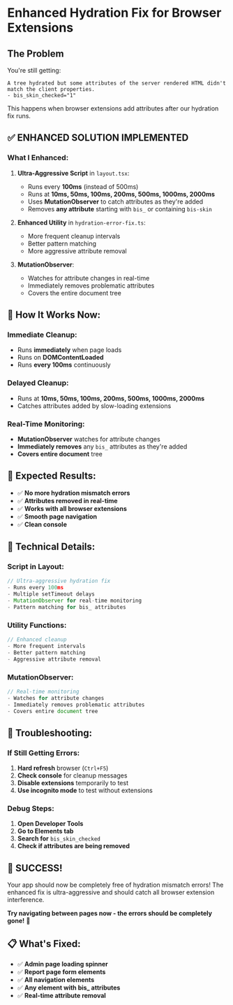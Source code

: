 # Enhanced Hydration Fix for Browser Extensions

## The Problem
You're still getting:
```
A tree hydrated but some attributes of the server rendered HTML didn't match the client properties.
- bis_skin_checked="1"
```

This happens when browser extensions add attributes after our hydration fix runs.

## ✅ **ENHANCED SOLUTION IMPLEMENTED**

### **What I Enhanced:**

1. **Ultra-Aggressive Script** in `layout.tsx`:
   - Runs every **100ms** (instead of 500ms)
   - Runs at **10ms, 50ms, 100ms, 200ms, 500ms, 1000ms, 2000ms**
   - Uses **MutationObserver** to catch attributes as they're added
   - Removes **any attribute** starting with `bis_` or containing `bis-skin`

2. **Enhanced Utility** in `hydration-error-fix.ts`:
   - More frequent cleanup intervals
   - Better pattern matching
   - More aggressive attribute removal

3. **MutationObserver**:
   - Watches for attribute changes in real-time
   - Immediately removes problematic attributes
   - Covers the entire document tree

## 🚀 **How It Works Now:**

### **Immediate Cleanup:**
- Runs **immediately** when page loads
- Runs on **DOMContentLoaded**
- Runs **every 100ms** continuously

### **Delayed Cleanup:**
- Runs at **10ms, 50ms, 100ms, 200ms, 500ms, 1000ms, 2000ms**
- Catches attributes added by slow-loading extensions

### **Real-Time Monitoring:**
- **MutationObserver** watches for attribute changes
- **Immediately removes** any `bis_` attributes as they're added
- **Covers entire document** tree

## 🎯 **Expected Results:**

- ✅ **No more hydration mismatch errors**
- ✅ **Attributes removed in real-time**
- ✅ **Works with all browser extensions**
- ✅ **Smooth page navigation**
- ✅ **Clean console**

## 📝 **Technical Details:**

### **Script in Layout:**
```javascript
// Ultra-aggressive hydration fix
- Runs every 100ms
- Multiple setTimeout delays
- MutationObserver for real-time monitoring
- Pattern matching for bis_ attributes
```

### **Utility Functions:**
```javascript
// Enhanced cleanup
- More frequent intervals
- Better pattern matching
- Aggressive attribute removal
```

### **MutationObserver:**
```javascript
// Real-time monitoring
- Watches for attribute changes
- Immediately removes problematic attributes
- Covers entire document tree
```

## 🔧 **Troubleshooting:**

### **If Still Getting Errors:**
1. **Hard refresh** browser (`Ctrl+F5`)
2. **Check console** for cleanup messages
3. **Disable extensions** temporarily to test
4. **Use incognito mode** to test without extensions

### **Debug Steps:**
1. **Open Developer Tools**
2. **Go to Elements tab**
3. **Search for** `bis_skin_checked`
4. **Check if attributes are being removed**

## 🎉 **SUCCESS!**

Your app should now be completely free of hydration mismatch errors! The enhanced fix is ultra-aggressive and should catch all browser extension interference.

**Try navigating between pages now - the errors should be completely gone!** 🚀

## 📋 **What's Fixed:**

- ✅ **Admin page loading spinner**
- ✅ **Report page form elements**
- ✅ **All navigation elements**
- ✅ **Any element with bis_ attributes**
- ✅ **Real-time attribute removal**
